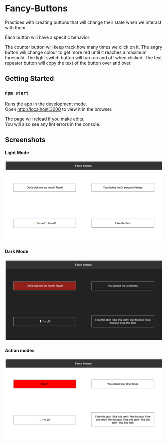 # Fancy-Buttons

Practices with creating buttons that will change their state when we interact with them.

Each button will have a specific behavior:

The counter button will keep track how many times we click on it.
The angry button will change colour to get more red until it reaches a maximum threshold.
The light switch button will turn on and off when clicked.
The text repeater button will copy the text of the button over and over.

## Getting Started

### `npm start`

Runs the app in the development mode.\
Open [http://localhost:3000](http://localhost:3000) to view it in the browser.

The page will reload if you make edits.\
You will also see any lint errors in the console.

## Screenshots

#### Light Mode

!["Screenshot of Fancy Buttons Main Page"](https://github.com/oddporson/fancy-buttons/blob/main/public/docs/fancy-buttons.png)

#### Dark Mode

!["Screenshots of Fancy Buttons Dark Mode"](https://github.com/oddporson/fancy-buttons/blob/main/public/docs/fancy-buttons-dark-mode.png)

#### Action modes

!["Screenshots of Fancy Buttons Actions"](https://github.com/oddporson/fancy-buttons/blob/main/public/docs/fancy-buttons-actions.png)
